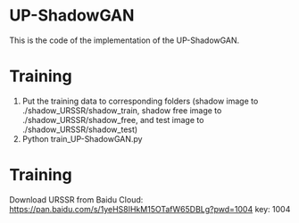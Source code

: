 # UP-ShadowGAN
This is the code of the implementation of the UP-ShadowGAN.

# Training
1. Put the training data to corresponding folders (shadow image to ./shadow_URSSR/shadow_train, shadow free image to ./shadow_URSSR/shadow_free, and test image to ./shadow_URSSR/shadow_test)
2. Python train_UP-ShadowGAN.py

# Training

Download URSSR from Baidu Cloud: https://pan.baidu.com/s/1yeHS8IHkM15OTafW65DBLg?pwd=1004 key: 1004
